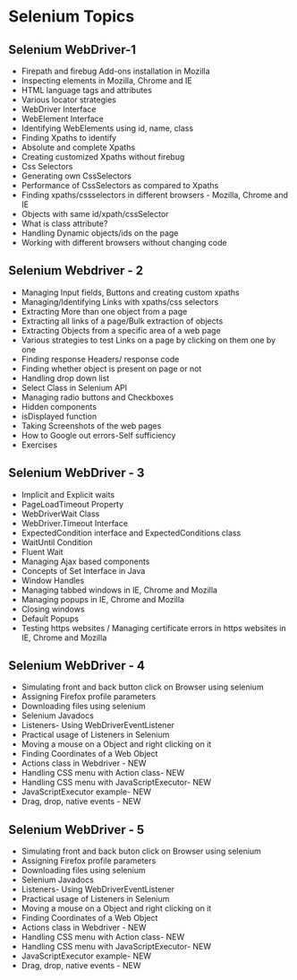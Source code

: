 # Selenium Topics 

## Selenium WebDriver-1
- Firepath and firebug Add-ons installation in Mozilla
- Inspecting elements in Mozilla, Chrome and IE
- HTML language tags and attributes
- Various locator strategies
- WebDriver Interface
- WebElement Interface
- Identifying WebElements using id, name, class
- Finding Xpaths to identify
- Absolute and complete Xpaths
- Creating customized Xpaths without firebug
- Css Selectors
- Generating own CssSelectors
- Performance of CssSelectors as compared to Xpaths
- Finding xpaths/cssselectors in different browsers - Mozilla, Chrome and IE
- Objects with same id/xpath/cssSelector
- What is class attribute?
- Handling Dynamic objects/ids on the page
- Working with different browsers without changing code

## Selenium Webdriver - 2
- Managing Input fields, Buttons and creating custom xpaths
- Managing/Identifying Links with xpaths/css selectors
- Extracting More than one object from a page
- Extracting all links of a page/Bulk extraction of objects
- Extracting Objects from a specific area of a web page
- Various strategies to test Links on a page by clicking on them one by one
- Finding response Headers/ response code
- Finding whether object is present on page or not
- Handling drop down list
- Select Class in Selenium API
- Managing radio buttons and Checkboxes
- Hidden components
- isDisplayed function
- Taking Screenshots of the web pages
- How to Google out errors-Self sufficiency
- Exercises

## Selenium WebDriver - 3
- Implicit and Explicit waits
- PageLoadTimeout Property
- WebDriverWait Class
- WebDriver.Timeout Interface
- ExpectedCondition interface and ExpectedConditions class
- WaitUntil Condition
- Fluent Wait
- Managing Ajax based components
- Concepts of Set Interface in Java
- Window Handles
- Managing tabbed windows in IE, Chrome and Mozilla
- Managing popups in IE, Chrome and Mozilla
- Closing windows
- Default Popups
- Testing https websites / Managing certificate errors in https websites in IE, Chrome and Mozilla

## Selenium WebDriver - 4
- Simulating front and back button click on Browser using selenium
- Assigning Firefox profile parameters
- Downloading files using selenium
- Selenium Javadocs
- Listeners- Using WebDriverEventListener
- Practical usage of Listeners in Selenium
- Moving a mouse on a Object and right clicking on it
- Finding Coordinates of a Web Object
- Actions class in Webdriver - NEW
- Handling CSS menu with Action class- NEW
- Handling CSS menu with JavaScriptExecutor- NEW
- JavaScriptExecutor example- NEW
- Drag, drop, native events - NEW

## Selenium WebDriver - 5
- Simulating front and back buton click on Browser using selenium
- Assigning Firefox profile parameters
- Downloading files using selenium
- Selenium Javadocs
- Listeners- Using WebDriverEventListener
- Practical usage of Listeners in Selenium
- Moving a mouse on a Object and right clicking on it
- Finding Coordinates of a Web Object
- Actions class in Webdriver - NEW
- Handling CSS menu with Action class- NEW
- Handling CSS menu with JavaScriptExecutor- NEW
- JavaScriptExecutor example- NEW
- Drag, drop, native events - NEW
